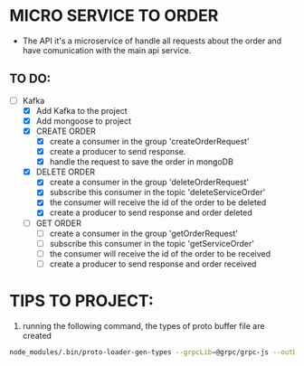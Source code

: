# MICRO SERVICE TO ORDER

- The API it's a microservice of handle all requests about the order and have comunication with the main api service.

## TO DO:

- [ ] Kafka
  - [x] Add Kafka to the project
  - [x] Add mongoose to project
  - [x] CREATE ORDER
    - [x] create a consumer in the group 'createOrderRequest'
    - [x] create a producer to send response.
    - [x] handle the request to save the order in mongoDB
  - [x] DELETE ORDER
    - [x] create a consumer in the group 'deleteOrderRequest'
    - [x] subscribe this consumer in the topic 'deleteServiceOrder'
    - [x] the consumer will receive the id of the order to be deleted
    - [x] create a producer to send response and order deleted
  - [ ] GET ORDER
    - [ ] create a consumer in the group 'getOrderRequest'
    - [ ] subscribe this consumer in the topic 'getServiceOrder'
    - [ ] the consumer will receive the id of the order to be received
    - [ ] create a producer to send response and order received

# TIPS TO PROJECT:

1. running the following command, the types of proto buffer file are created

```bash
node_modules/.bin/proto-loader-gen-types --grpcLib=@grpc/grpc-js --outDir=src/protoBufferTypes src/protos/*.proto
```
